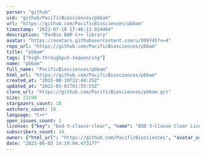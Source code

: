 ```yaml
---
parser: "github"
uid: "github/PacificBiosciences/pbbam"
url: "https://github.com/PacificBiosciences/pbbam"
timestamp: "2022-07-18 17:46:13.924464"
description: "PacBio BAM C++ library"
avatar: "https://avatars.githubusercontent.com/u/999745?v=4"
repo_url: "https://github.com/PacificBiosciences/pbbam"
title: "pbbam"
tags: ["high-throughput-sequencing"]
name: "pbbam"
full_name: "PacificBiosciences/pbbam"
html_url: "https://github.com/PacificBiosciences/pbbam"
created_at: "2015-08-10T22:44:25Z"
updated_at: "2022-03-01T01:55:55Z"
clone_url: "https://github.com/PacificBiosciences/pbbam.git"
size: 23190
stargazers_count: 18
watchers_count: 18
language: "C++"
open_issues_count: 1
license: {"key": "bsd-3-clause-clear", "name": "BSD 3-Clause Clear License", "spdx_id": "BSD-3-Clause-Clear", "url": "https://api.github.com/licenses/bsd-3-clause-clear", "node_id": "MDc6TGljZW5zZTIx"}
subscribers_count: 14
owner: {"html_url": "https://github.com/PacificBiosciences", "avatar_url": "https://avatars.githubusercontent.com/u/999745?v=4", "login": "PacificBiosciences", "type": "Organization"}
date: "2023-06-03 14:19:04.473177"
---
```

